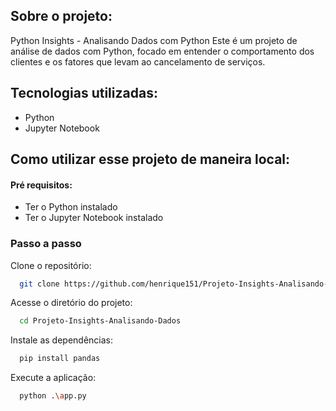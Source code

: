 ## Sobre o projeto:
 
Python Insights - Analisando Dados com Python
Este é um projeto de análise de dados com Python, focado em entender o comportamento dos clientes e os fatores que levam ao cancelamento de serviços.

## Tecnologias utilizadas:

- Python
- Jupyter Notebook

## Como utilizar esse projeto de maneira local:

#### Pré requisitos:

- Ter o Python instalado
- Ter o Jupyter Notebook instalado

### Passo a passo

Clone o repositório:
```bash
  git clone https://github.com/henrique151/Projeto-Insights-Analisando-Dados
```

Acesse o diretório do projeto:
```bash
  cd Projeto-Insights-Analisando-Dados
```

Instale as dependências:
```bash
  pip install pandas 
```

Execute a aplicação:
```bash
  python .\app.py
```
